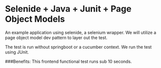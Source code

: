 # Selenide + Java + Junit + Page Object Models
An example application using selenide, a selenium wrapper.
We will utilize a page object model dev pattern to layer out the test.

The test is run without springboot or a cucumber context.
We run the test using JUnit.

###Benefits: 
This frontend functional test runs sub 10 seconds. 
